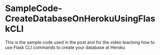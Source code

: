 # SampleCode-CreateDatabaseOnHerokuUsingFlaskCLI
This is the sample code used in the post and for the video teaching how to use Flask CLI commands to create your database at Heroku
